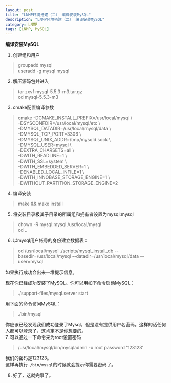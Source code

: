 ```yaml
---
layout: post  
title: "LNMP环境搭建（二） 编译安装MySQL"  
description: "LNMP环境搭建（二） 编译安装MySQL"  
category: LNMP
tags: [LNMP, MySQL]  
---
```

**编译安装MySQL**  

1. 创建组和用户
>groupadd mysql  
>useradd -g mysql mysql  

2. 解压源码包并进入  
>tar zxvf mysql-5.5.3-m3.tar.gz  
>cd mysql-5.5.3-m3  

3. cmake配置编译参数  
>cmake -DCMAKE_INSTALL_PREFIX=/usr/local/mysql \  
>-DSYSCONFDIR=/usr/local/mysql/etc   \  
>-DMYSQL_DATADIR=/usr/local/mysql/data \   
>-DMYSQL_TCP_PORT=3306 \   
>-DMYSQL_UNIX_ADDR=/tmp/mysqld.sock \   
>-DMYSQL_USER=mysql \   
>-DEXTRA_CHARSETS=all \   
>-DWITH_READLINE=1 \  
>-DWITH_SSL=system \  
>-DWITH_EMBEDDED_SERVER=1 \  
>-DENABLED_LOCAL_INFILE=1 \  
>-DWITH_INNOBASE_STORAGE_ENGINE=1 \  
>-DWITHOUT_PARTITION_STORAGE_ENGINE=2 

4. 编译安装
>make && make install  

5. 将安装目录极其子目录的所属组和拥有者设置为mysql:mysql  
>chown -R mysql:mysql /usr/local/mysql   
>cd ..  

6. 以mysql用户帐号的身份建立数据表：  
>cd /usr/local/mysql 
>./scripts/mysql_install_db --basedir=/usr/local/mysql --datadir=/usr/local/mysql/data --user=mysql  

 如果执行成功会出来一堆提示信息。

 现在你已经成功安装了MySQL。你可以用如下命令启动MySQL：  
>./support-files/mysql.server start  

 用下面的命令访问MySQL：  
>./bin/mysql

 你应该已经发现我们成功登录了Mysql，但是没有提供用户名密码。这样的话任何人都可以登录了，这肯定不是你想要的。  
7. 可以通过一下命令来为root设置密码
>/usr/local/mysql/bin/mysqladmin -u root password '123123'

 我们的密码是123123。  
 这样再执行`./bin/mysql`的时候就会提示你需要密码了。

8. 好了，这就完事了。
